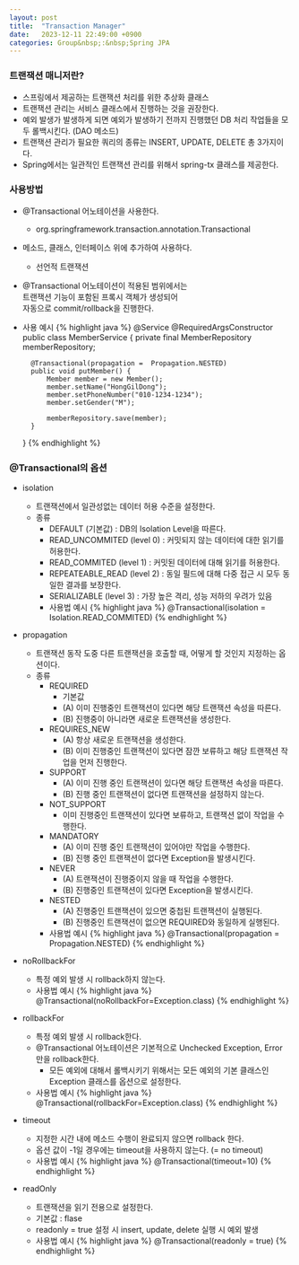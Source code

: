 ```yaml
---
layout: post
title:  "Transaction Manager"
date:   2023-12-11 22:49:00 +0900
categories: Group&nbsp;:&nbsp;Spring JPA
---
```


### 트랜잭션 매니저란?

- 스프링에서 제공하는 트랜잭션 처리를 위한 추상화 클래스
- 트랜잭션 관리는 서비스 클래스에서 진행하는 것을 권장한다.
- 예외 발생가 발생하게 되면 예외가 발생하기 전까지 진행했던 DB 처리 작업들을 모두 롤백시킨다. (DAO 메소드)
- 트랜잭션 관리가 필요한 쿼리의 종류는 INSERT, UPDATE, DELETE 총 3가지이다.
- Spring에서는 일관적인 트랜잭션 관리를 위해서 spring-tx 클래스를 제공한다.

### 사용방법

- @Transactional 어노테이션을 사용한다.
    - org.springframework.transaction.annotation.Transactional
- 메소드, 클래스, 인터페이스 위에 추가하여 사용하다.
    - 선언적 트랜잭션
- @Transactional 어노테이션이 적용된 범위에서는  
트랜잭션 기능이 포함된 프록시 객체가 생성되어  
자동으로 commit/rollback을 진행한다.
- 사용 예시
    {% highlight java %}
    @Service
    @RequiredArgsConstructor
    public class MemberService {
        private final MemberRepository memberRepository;

        @Transactional(propagation =  Propagation.NESTED)
        public void putMember() {
            Member member = new Member();
            member.setName("HongGilDong");
            member.setPhoneNumber("010-1234-1234");
            member.setGender("M");

            memberRepository.save(member);
        }
    }
    {% endhighlight %}

### @Transactional의 옵션

- isolation
    - 트랜잭션에서 일관성없는 데이터 허용 수준을 설정한다.
    - 종류
        - DEFAULT (기본값) : DB의 lsolation Level을 따른다.
        - READ_UNCOMMITED (level 0) : 커밋되지 않는 데이터에 대한 읽기를 허용한다.
        - READ_COMMITED (level 1) : 커밋된 데이터에 대해 읽기를 허용한다.
        - REPEATEABLE_READ (level 2) : 동일 필드에 대해 다중 접근 시 모두 동일한 결과를 보장한다.
        - SERIALIZABLE (level 3) : 가장 높은 격리, 성능 저하의 우려가 있음
        - 사용법 예시
            {% highlight java %}
            @Transactional(isolation =  Isolation.READ_COMMITED)
            {% endhighlight %}

- propagation
    - 트랜잭션 동작 도중 다른 트랜잭션을 호출할 때, 어떻게 할 것인지 지정하는 옵션이다.
    - 종류
        - REQUIRED
            - 기본값
            - (A) 이미 진행중인 트랜잭션이 있다면 해당 트랜잭션 속성을 따른다.
            - (B) 진행중이 아니라면 새로운 트랜잭션을 생성한다.
        - REQUIRES_NEW
            - (A) 항상 새로운 트랜잭션을 생성한다.
            - (B) 이미 진행중인 트랜잭션이 있다면 잠깐 보류하고 해당 트랜잭션 작업을 먼저 진행한다.
        - SUPPORT
            - (A) 이미 진행 중인 트랜잭션이 있다면 해당 트랜잭션 속성을 따른다.
            - (B) 진행 중인 트랜잭션이 없다면 트랜잭션을 설정하지 않는다.
        - NOT_SUPPORT
            - 이미 진행중인 트랜잭션이 있다면 보류하고, 트랜잭션 없이 작업을 수행한다.
        - MANDATORY
            - (A) 이미 진행 중인 트랜잭션이 있어야만 작업을 수행한다.
            - (B) 진행 중인 트랜잭션이 없다면 Exception을 발생시킨다.
        - NEVER
            - (A) 트랜잭션이 진행중이지 않을 때 작업을 수행한다.
            - (B) 진행중인 트랜잭션이 있다면 Exception을 발생시킨다.
        - NESTED
            - (A) 진행중인 트랜잭션이 있으면 중첩된 트랜잭션이 실행된다.
            - (B) 진행중인 트랜잭션이 없으면 REQUIRED와 동일하게 실행된다.
        - 사용법 예시
        {% highlight java %}
        @Transactional(propagation =  Propagation.NESTED)
        {% endhighlight %}

- noRollbackFor
    - 특정 예외 발생 시 rollback하지 않는다.
    - 사용법 예시
        {% highlight java %}
        @Transactional(noRollbackFor=Exception.class)
        {% endhighlight %}

- rollbackFor
    - 특정 예외 발생 시 rollback한다.
    - @Transactional 어노테이션은 기본적으로 Unchecked Exception, Error 만을 rollback한다.
        - 모든 예외에 대해서 롤백시키기 위해서는 모든 예외의 기본 클래스인 Exception 클래스를 옵션으로 설정한다.
    - 사용법 예시
        {% highlight java %}
        @Transactional(rollbackFor=Exception.class)
        {% endhighlight %}

- timeout
    - 지정한 시간 내에 메소드 수행이 완료되지 않으면 rollback 한다.
    - 옵션 값이 -1일 경우에는 timeout을 사용하지 않는다. (= no timeout)
    - 사용법 예시
        {% highlight java %}
        @Transactional(timeout=10)
        {% endhighlight %}

- readOnly
    - 트랜잭션을 읽기 전용으로 설정한다.
    - 기본값 : flase
    - readonly = true 설정 시 insert, update, delete 실행 시 예외 발생
    - 사용법 예시
        {% highlight java %}
        @Transactional(readonly = true)
        {% endhighlight %}